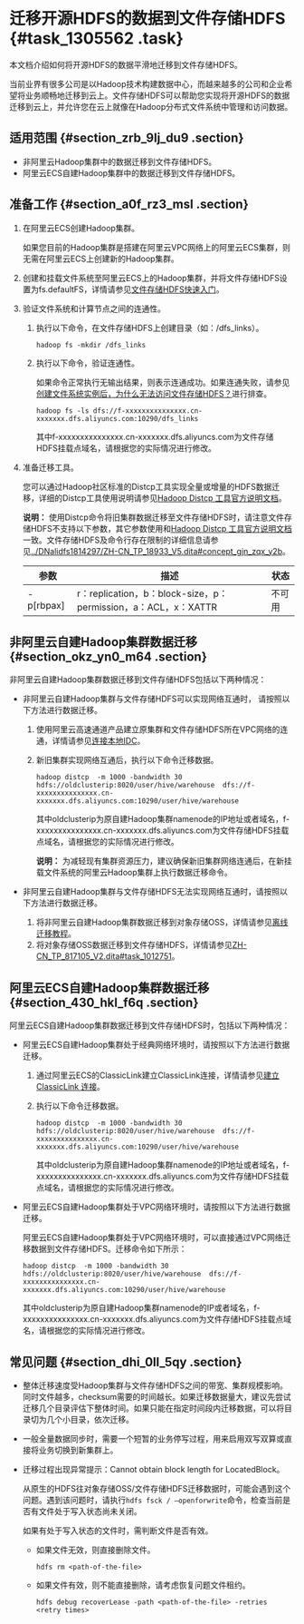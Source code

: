 # 迁移开源HDFS的数据到文件存储HDFS {#task_1305562 .task}

本文档介绍如何将开源HDFS的数据平滑地迁移到文件存储HDFS。

当前业界有很多公司是以Hadoop技术构建数据中心，而越来越多的公司和企业希望将业务顺畅地迁移到云上。文件存储HDFS可以帮助您实现将开源HDFS的数据迁移到云上，并允许您在云上就像在Hadoop分布式文件系统中管理和访问数据。

## 适用范围 {#section_zrb_9lj_du9 .section}

-   非阿里云Hadoop集群中的数据迁移到文件存储HDFS。
-   阿里云ECS自建Hadoop集群中的数据迁移到文件存储HDFS。

## 准备工作 {#section_a0f_rz3_msl .section}

1.  在阿里云ECS创建Hadoop集群。

    如果您目前的Hadoop集群是搭建在阿里云VPC网络上的阿里云ECS集群，则无需在阿里云ECS上创建新的Hadoop集群。

2.  创建和挂载文件系统至阿里云ECS上的Hadoop集群，并将文件存储HDFS设置为fs.defaultFS，详情请参见[文件存储HDFS快速入门](文件存储HDFS快速入门../DNalidfs1853915/ZH-CN_TP_19062_V3.dita#concept_idt_vvl_z2b)。
3.  验证文件系统和计算节点之间的连通性。
    1.  执行以下命令，在文件存储HDFS上创建目录（如：/dfs\_links）。

        ``` {#codeblock_3u5_nsi_k5u}
        hadoop fs -mkdir /dfs_links
        ```

    2.  执行以下命令，验证连通性。

        如果命令正常执行无输出结果，则表示连通成功。如果连通失败，请参见[创建文件系统实例后，为什么无法访问文件存储HDFS？](../../../../cn.zh-CN/常见问题/一般性问题/创建文件系统实例后，为什么无法访问文件存储HDFS？.md#)进行排查。

        ``` {#codeblock_wjp_4x8_d0e}
        hadoop fs -ls dfs://f-xxxxxxxxxxxxxxx.cn-xxxxxxx.dfs.aliyuncs.com:10290/dfs_links
        ```

        其中f-xxxxxxxxxxxxxxx.cn-xxxxxxx.dfs.aliyuncs.com为文件存储HDFS挂载点域名，请根据您的实际情况进行修改。

4.  准备迁移工具。

    您可以通过Hadoop社区标准的Distcp工具实现全量或增量的HDFS数据迁移，详细的Distcp工具使用说明请参见[Hadoop Distcp 工具官方说明文档](https://hadoop.apache.org/docs/current/hadoop-distcp/DistCp.html)。

    **说明：** 使用Distcp命令将旧集群数据迁移至文件存储HDFS时，请注意文件存储HDFS不支持以下参数，其它参数使用和[Hadoop Distcp 工具官方说明文档](https://hadoop.apache.org/docs/current/hadoop-distcp/DistCp.html)一致。文件存储HDFS及命令行存在限制的详细信息请参见[../DNalidfs1814297/ZH-CN\_TP\_18933\_V5.dita\#concept\_gjn\_zqx\_y2b](../DNalidfs1814297/ZH-CN_TP_18933_V5.dita#concept_gjn_zqx_y2b)。

    |参数|描述|状态|
    |--|--|--|
    |-p\[rbpax\]|r：replication，b：block-size，p：permission，a：ACL，x：XATTR|不可用|


## 非阿里云自建Hadoop集群数据迁移 {#section_okz_yn0_m64 .section}

非阿里云自建Hadoop集群数据迁移到文件存储HDFS包括以下两种情况：

-   非阿里云自建Hadoop集群与文件存储HDFS可以实现网络互通时， 请按照以下方法进行数据迁移。
    1.  使用阿里云高速通道产品建立原集群和文件存储HDFS所在VPC网络的连通，详情请参见[连接本地IDC](https://help.aliyun.com/document_detail/99972.html?spm=a2c4g.11186623.6.578.3bf960caIt4MDV)。
    2.  新旧集群实现网络互通后，执行以下命令迁移数据。

        ``` {#codeblock_85m_8ar_5x7}
        hadoop distcp  -m 1000 -bandwidth 30 hdfs://oldclusterip:8020/user/hive/warehouse  dfs://f-xxxxxxxxxxxxxxx.cn-xxxxxxx.dfs.aliyuncs.com:10290/user/hive/warehouse
        ```

        其中oldclusterip为原自建Hadoop集群namenode的IP地址或者域名，f-xxxxxxxxxxxxxxx.cn-xxxxxxx.dfs.aliyuncs.com为文件存储HDFS挂载点域名，请根据您的实际情况进行修改。

        **说明：** 为减轻现有集群资源压力，建议确保新旧集群网络连通后，在新挂载文件系统的阿里云Hadoop集群上执行数据迁移命令。

-   非阿里云自建Hadoop集群与文件存储HDFS无法实现网络互通时，请按照以下方法进行数据迁移。
    1.  将非阿里云自建Hadoop集群数据迁移到对象存储OSS，详情请参见[离线迁移教程](https://help.aliyun.com/document_detail/54753.html)。
    2.  将对象存储OSS数据迁移到文件存储HDFS，详情请参见[ZH-CN\_TP\_817105\_V2.dita\#task\_1012751](ZH-CN_TP_817105_V2.dita#task_1012751)。

## 阿里云ECS自建Hadoop集群数据迁移 {#section_430_hkl_f6q .section}

阿里云ECS自建Hadoop集群数据迁移到文件存储HDFS时，包括以下两种情况：

-   阿里云ECS自建Hadoop集群处于经典网络环境时，请按照以下方法进行数据迁移。
    1.  通过阿里云ECS的ClassicLink建立ClassicLink连接，详情请参见[建立 ClassicLink 连接](https://help.aliyun.com/document_detail/65413.html#task-xpf-24c-sdb)。
    2.  执行以下命令迁移数据。

        ``` {#codeblock_2x2_tyy_1nb}
        hadoop distcp  -m 1000 -bandwidth 30 hdfs://oldclusterip:8020/user/hive/warehouse  dfs://f-xxxxxxxxxxxxxxx.cn-xxxxxxx.dfs.aliyuncs.com:10290/user/hive/warehouse
        ```

        其中oldclusterip为原自建Hadoop集群namenode的IP地址或者域名，f-xxxxxxxxxxxxxxx.cn-xxxxxxx.dfs.aliyuncs.com为文件存储HDFS挂载点域名，请根据您的实际情况进行修改。

-   阿里云ECS自建Hadoop集群处于VPC网络环境时，请按照以下方法进行数据迁移。

    阿里云ECS自建Hadoop集群处于VPC网络环境时，可以直接通过VPC网络迁移数据到文件存储HDFS。迁移命令如下所示：

    ``` {#codeblock_cgl_27w_nnr}
    hadoop distcp  -m 1000 -bandwidth 30 hdfs://oldclusterip:8020/user/hive/warehouse  dfs://f-xxxxxxxxxxxxxxx.cn-xxxxxxx.dfs.aliyuncs.com:10290/user/hive/warehouse
    ```

    其中oldclusterip为原自建Hadoop集群namenode的IP或者域名，f-xxxxxxxxxxxxxxx.cn-xxxxxxx.dfs.aliyuncs.com为文件存储HDFS挂载点域名，请根据您的实际情况进行修改。


## 常见问题 {#section_dhi_0ll_5qy .section}

-   整体迁移速度受Hadoop集群与文件存储HDFS之间的带宽、集群规模影响。同时文件越多，checksum需要的时间越长。如果迁移数据量大，建议先尝试迁移几个目录评估下整体时间。如果只能在指定时间段内迁移数据，可以将目录切为几个小目录，依次迁移。
-   一般全量数据同步时，需要一个短暂的业务停写过程，用来启用双写双算或直接将业务切换到新集群上。
-   迁移过程出现异常提示：Cannot obtain block length for LocatedBlock。

    从原生的HDFS往对象存储OSS/文件存储HDFS迁移数据时，可能会遇到这个问题。遇到该问题时，请执行`hdfs fsck / –openforwrite`命令，检查当前是否有文件处于写入状态尚未关闭。

    如果有处于写入状态的文件时，需判断文件是否有效。

    -   如果文件无效，则直接删除文件。

        ``` {#codeblock_395_m6l_r3z}
        hdfs rm <path-of-the-file> 
        ```

    -   如果文件有效，则不能直接删除，请考虑恢复问题文件租约。

        ``` {#codeblock_i91_3so_zil}
        hdfs debug recoverLease -path <path-of-the-file> -retries <retry times>
        ```


